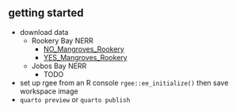 ## getting started
* download data
  * Rookery Bay NERR
    * [NO_Mangroves_Rookery](https://usf.box.com/s/67yf3djrudc95a33i26sv8lxy8nyseun)
    * [YES_Mangroves_Rookery](https://usf.box.com/s/e1z2axgzfb50mcmhiuqjr2llv97tq4tb)
  * Jobos Bay NERR
    * TODO
* set up rgee from an R console `rgee::ee_initialize()` then save workspace image
* `quarto preview` or `quarto publish`
